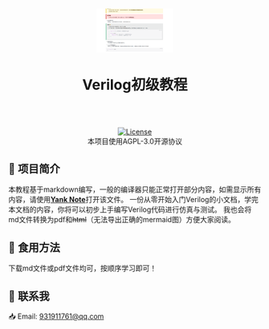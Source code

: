 <h1 align="center"></h1>
<div align=center>
  <img  src="image/1.png" height="30%" width="30%"/>
</div>
<h1 align="center">
  Verilog初级教程
</h1>

</p>
 <br/>
 <br/>
<p align="center">
  <a href="https://github.com/Nitrosaccharose/QT-Learning-Guide/blob/main/LICENSE"><img src="https://img.shields.io/github/license/Nitrosaccharose/QT-Learning-Guide" alt="License"></a>
  <br/>
  本项目使用AGPL-3.0开源协议
<p/>


## 🧭 项目简介
本教程基于markdown编写，一般的编译器只能正常打开部分内容，如需显示所有内容，请使用[**Yank Note**](https://github.com/purocean/yn)打开该文件。
一份从零开始入门Verilog的小文档，学完本文档的内容，你将可以初步上手编写Verilog代码进行仿真与测试。
我也会将md文件转换为pdf和~~html~~（无法导出正确的mermaid图）方便大家阅读。
## 🍔 食用方法
下载md文件或pdf文件均可，按顺序学习即可！
## 🤙 联系我
📥 Email: 931911761@qq.com

